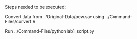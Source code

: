 

Steps needed to be executed:


Convert data from ../Original-Data/pew.sav using ../Command-Files/convert.R


Run ../Command-Files/python lab1_script.py


